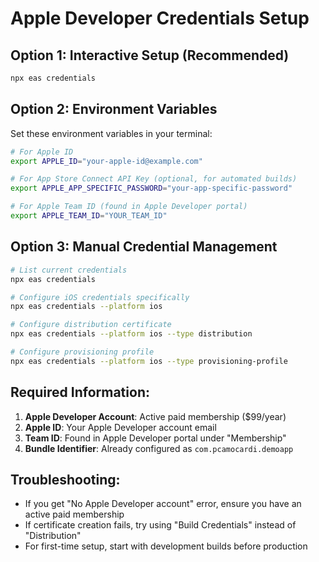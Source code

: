 # Apple Developer Credentials Setup

## Option 1: Interactive Setup (Recommended)
```bash
npx eas credentials
```

## Option 2: Environment Variables
Set these environment variables in your terminal:

```bash
# For Apple ID
export APPLE_ID="your-apple-id@example.com"

# For App Store Connect API Key (optional, for automated builds)
export APPLE_APP_SPECIFIC_PASSWORD="your-app-specific-password"

# For Apple Team ID (found in Apple Developer portal)
export APPLE_TEAM_ID="YOUR_TEAM_ID"
```

## Option 3: Manual Credential Management
```bash
# List current credentials
npx eas credentials

# Configure iOS credentials specifically
npx eas credentials --platform ios

# Configure distribution certificate
npx eas credentials --platform ios --type distribution

# Configure provisioning profile
npx eas credentials --platform ios --type provisioning-profile
```

## Required Information:
1. **Apple Developer Account**: Active paid membership ($99/year)
2. **Apple ID**: Your Apple Developer account email
3. **Team ID**: Found in Apple Developer portal under "Membership"
4. **Bundle Identifier**: Already configured as `com.pcamocardi.demoapp`

## Troubleshooting:
- If you get "No Apple Developer account" error, ensure you have an active paid membership
- If certificate creation fails, try using "Build Credentials" instead of "Distribution"
- For first-time setup, start with development builds before production
